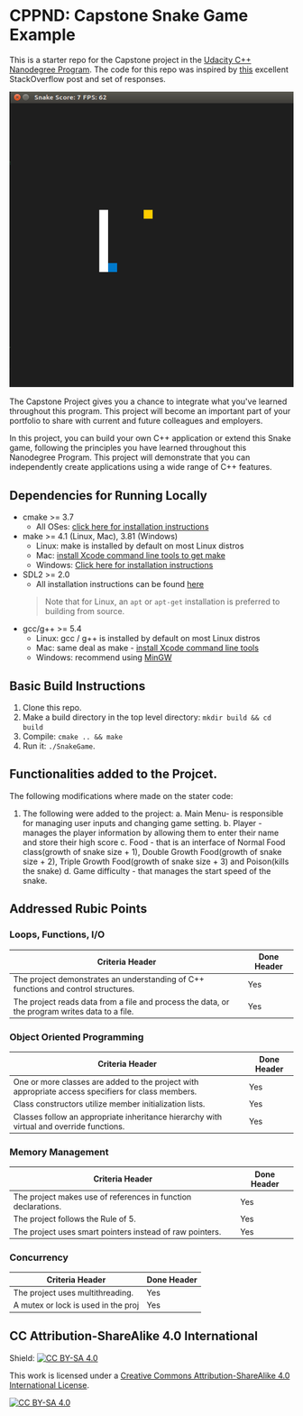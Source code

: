 # CPPND: Capstone Snake Game Example

This is a starter repo for the Capstone project in the [Udacity C++ Nanodegree Program](https://www.udacity.com/course/c-plus-plus-nanodegree--nd213). The code for this repo was inspired by [this](https://codereview.stackexchange.com/questions/212296/snake-game-in-c-with-sdl) excellent StackOverflow post and set of responses.

<img src="snake_game.gif"/>

The Capstone Project gives you a chance to integrate what you've learned throughout this program. This project will become an important part of your portfolio to share with current and future colleagues and employers.

In this project, you can build your own C++ application or extend this Snake game, following the principles you have learned throughout this Nanodegree Program. This project will demonstrate that you can independently create applications using a wide range of C++ features.

## Dependencies for Running Locally
* cmake >= 3.7
  * All OSes: [click here for installation instructions](https://cmake.org/install/)
* make >= 4.1 (Linux, Mac), 3.81 (Windows)
  * Linux: make is installed by default on most Linux distros
  * Mac: [install Xcode command line tools to get make](https://developer.apple.com/xcode/features/)
  * Windows: [Click here for installation instructions](http://gnuwin32.sourceforge.net/packages/make.htm)
* SDL2 >= 2.0
  * All installation instructions can be found [here](https://wiki.libsdl.org/Installation)
  >Note that for Linux, an `apt` or `apt-get` installation is preferred to building from source. 
* gcc/g++ >= 5.4
  * Linux: gcc / g++ is installed by default on most Linux distros
  * Mac: same deal as make - [install Xcode command line tools](https://developer.apple.com/xcode/features/)
  * Windows: recommend using [MinGW](http://www.mingw.org/)

## Basic Build Instructions

1. Clone this repo.
2. Make a build directory in the top level directory: `mkdir build && cd build`
3. Compile: `cmake .. && make`
4. Run it: `./SnakeGame`.

## Functionalities added to the Projcet.
The following modifications where made on the stater code:
1. The following were added to the project: 
    a. Main Menu- is responsible for managing user inputs and changing game setting.
    b. Player - manages the player information by allowing them to enter their name and store their high score
    c. Food - that is an interface of Normal Food class(growth of snake size + 1), Double Growth Food(growth of snake size + 2), Triple Growth Food(growth of snake size + 3) and Poison(kills the snake)
    d. Game difficulty - that manages the start speed of the snake.

## Addressed Rubic Points
### Loops, Functions, I/O
|Criteria Header                                                                                    |Done Header|
|---------------------------------------------------------------------------------------------------|-----------|
|The project demonstrates an understanding of C++ functions and control structures.                 | Yes       |
|The project reads data from a file and process the data, or the program writes data to a file.     | Yes       |

### Object Oriented Programming
|Criteria Header                                                                                    |Done Header|
|---------------------------------------------------------------------------------------------------|-----------|
|One or more classes are added to the project with appropriate access specifiers for class members. | Yes       |
|Class constructors utilize member initialization lists.                                            | Yes       |
|Classes follow an appropriate inheritance hierarchy with virtual and override functions.           | Yes       |

### Memory Management
|Criteria Header                                                                                    |Done Header|
|---------------------------------------------------------------------------------------------------|-----------|
|The project makes use of references in function declarations.                                      | Yes       |
|The project follows the Rule of 5.                                                                 | Yes       |
|The project uses smart pointers instead of raw pointers.                                           | Yes       |

### Concurrency
|Criteria Header                                                                                    |Done Header|
|---------------------------------------------------------------------------------------------------|-----------|
|The project uses multithreading.                                                                   | Yes       |
|A mutex or lock is used in the proj                                                                | Yes       |



## CC Attribution-ShareAlike 4.0 International


Shield: [![CC BY-SA 4.0][cc-by-sa-shield]][cc-by-sa]

This work is licensed under a
[Creative Commons Attribution-ShareAlike 4.0 International License][cc-by-sa].

[![CC BY-SA 4.0][cc-by-sa-image]][cc-by-sa]

[cc-by-sa]: http://creativecommons.org/licenses/by-sa/4.0/
[cc-by-sa-image]: https://licensebuttons.net/l/by-sa/4.0/88x31.png
[cc-by-sa-shield]: https://img.shields.io/badge/License-CC%20BY--SA%204.0-lightgrey.svg
